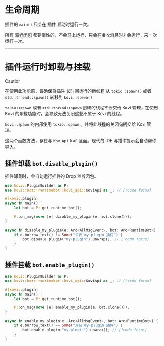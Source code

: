 # 生命周期

插件的 `main()` 只会在 插件 启动时运行一次。

所有 [监听闭包](onevent) 都是惰性的，不会马上运行，只会在接收消息时才会运行，来一次运行一次。

***

# 插件运行时卸载与挂载

> [!CAUTION]
>在使用此功能前，请确保将插件 长时间运行的新线程 从 `tokio::spawn()` 或者 `std::thread::spawn()` 转移到 `kovi::spawn()`
>
>`tokio::spawn` 或者 `std::thread::spawn` 创建的线程不会交给 Kovi 管理，在使用 Kovi 的卸载功能时，会导致无法关闭这些不属于 Kovi 的线程。

`kovi::spawn` 的内部使用 `tokio::spawn` 。并将此线程的关闭句柄交给 Kovi 管理。

这两个函数方法，存在与 `KoviApi` trait 里面。现代的 IDE 与插件提示会自动帮你导入。

## 插件卸载 `bot.disable_plugin()`

插件卸载时，会自动运行插件的 Drop 监听闭包。

```rust
use kovi::PluginBuilder as P;
use kovi::bot::runtimebot::kovi_api::KoviApi as _; // [!code focus]

#[kovi::plugin]
async fn main() {
    let bot = P::get_runtime_bot();

    P::on_msg(move |e| disable_my_plugin(e, bot.clone()));
}

async fn disable_my_plugin(e: Arc<AllMsgEvent>, bot: Arc<RuntimeBot>) {
    if e.borrow_text() != Some("关闭 my-plugin 插件") {
        bot.disable_plugin("my-plugin").unwrap(); // [!code focus]
    }
}
```

## 插件挂载 `bot.enable_plugin()`

```rust
use kovi::PluginBuilder as P;
use kovi::bot::runtimebot::kovi_api::KoviApi as _; // [!code focus]

#[kovi::plugin]
async fn main() {
    let bot = P::get_runtime_bot();

    P::on_msg(move |e| enable_my_plugin(e, bot.clone()));
}

async fn enable_my_plugin(e: Arc<AllMsgEvent>, bot: Arc<RuntimeBot>) {
    if e.borrow_text() == Some("开启 my-plugin 插件") {
        bot.enable_plugin("my-plugin").unwrap(); // [!code focus]
    }
}
```
